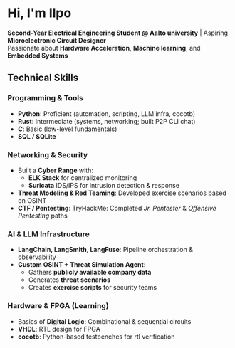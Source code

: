 # Hi, I'm Ilpo
**Second-Year Electrical Engineering Student @ Aalto university** | Aspiring **Microelectronic Circuit Designer**  
Passionate about **Hardware Acceleration**, **Machine learning**, and **Embedded Systems**  


## Technical Skills


### Programming & Tools
- **Python**: Proficient (automation, scripting, LLM infra, cocotb)  
- **Rust**: Intermediate (systems, networking; built P2P CLI chat)  
- **C**: Basic (low-level fundamentals)  
- **SQL / SQLite**

### Networking & Security
- Built a **Cyber Range** with:
  - **ELK Stack** for centralized monitoring  
  - **Suricata** IDS/IPS for intrusion detection & response  
- **Threat Modeling & Red Teaming**: Developed exercise scenarios based on OSINT  
- **CTF / Pentesting**: TryHackMe: Completed *Jr. Pentester* & *Offensive Pentesting* paths  

### AI & LLM Infrastructure
- **LangChain, LangSmith, LangFuse**: Pipeline orchestration & observability  
- **Custom OSINT + Threat Simulation Agent**:
  - Gathers **publicly available company data**
  - Generates **threat scenarios**
  - Creates **exercise scripts** for security teams  

### Hardware & FPGA (Learning)
- Basics of **Digital Logic**: Combinational & sequential circuits  
- **VHDL**: RTL design for FPGA  
- **cocotb**: Python-based testbenches for rtl verification

